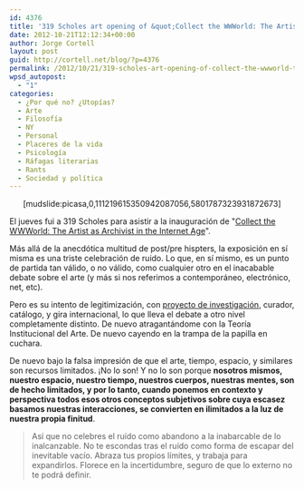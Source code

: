 ```yaml
---
id: 4376
title: '319 Scholes art opening of &quot;Collect the WWWorld: The Artist as Archivist in the Internet Age&quot;'
date: 2012-10-21T12:12:34+00:00
author: Jorge Cortell
layout: post
guid: http://cortell.net/blog/?p=4376
permalink: /2012/10/21/319-scholes-art-opening-of-collect-the-wwworld-the-artist-as-archivist-in-the-internet-age/
wpsd_autopost:
  - "1"
categories:
  - ¿Por qué no? ¿Utopías?
  - Arte
  - Filosofí­a
  - NY
  - Personal
  - Placeres de la vida
  - Psicología
  - Ráfagas literarias
  - Rants
  - Sociedad y polí­tica
---
```

<p style="text-align: center">
  [mudslide:picasa,0,111219615350942087056,5801787323931872673]
</p>

El jueves fui a 319 Scholes para asistir a la inauguración de "<a title="http://319scholes.org/exhibition/collect-the-wwworld-the-artist-as-archivist-in-the-internet-age/" href="http://319scholes.org/exhibition/collect-the-wwworld-the-artist-as-archivist-in-the-internet-age/" target="_blank">Collect the WWWorld: The Artist as Archivist in the Internet Age</a>".

Más allá de la anecdótica multitud de post/pre hispters, la exposición en sí misma es una triste celebración de ruido. Lo que, en sí mismo, es un punto de partida tan válido, o no válido, como cualquier otro en el inacabable debate sobre el arte (y más si nos referimos a contemporáneo, electrónico, net, etc).

<p title="http://collectheworld.linkartcenter.eu/">
  Pero es su intento de legitimización, con <a title="http://collectheworld.linkartcenter.eu/" href="http://collectheworld.linkartcenter.eu/" target="_blank">proyecto de investigación</a>, curador, catálogo, y gira internacional, lo que lleva el debate a otro nivel completamente distinto. De nuevo atragantándome con la Teoría Institucional del Arte. De nuevo cayendo en la trampa de la papilla en cuchara.
</p>

De nuevo bajo la falsa impresión de que el arte, tiempo, espacio, y similares son recursos limitados. ¡No lo son! Y no lo son porque **nosotros mismos, nuestro espacio, nuestro tiempo, nuestros cuerpos, nuestras mentes, son de hecho limitados, y por lo tanto, cuando ponemos en contexto y perspectiva todos esos otros conceptos subjetivos sobre cuya escasez basamos nuestras interacciones, se convierten en ilimitados a la luz de nuestra propia finitud**.

> Así que no celebres el ruído como abandono a la inabarcable de lo inalcanzable. No te escondas tras el ruído como forma de escapar del inevitable vacío. Abraza tus propios límites, y trabaja para expandirlos. Florece en la incertidumbre, seguro de que lo externo no te podrá definir.